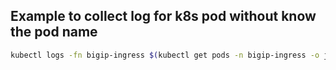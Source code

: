 ## Example to collect log for k8s pod without know the pod name
```bash
kubectl logs -fn bigip-ingress $(kubectl get pods -n bigip-ingress -o json | jq -r '.items|map(select(.status.containerStatuses[].ready == true))|.[].metadata.name')
```
